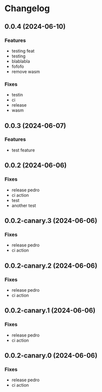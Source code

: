 # Changelog

## 0.0.4 (2024-06-10)

### Features

-   testing feat
-   testing
-   blablabla
-   fofofo
-   remove wasm

### Fixes

-   testin
-   ci
-   release
-   wasm

## 0.0.3 (2024-06-07)

### Features

-   test feature

## 0.0.2 (2024-06-06)

### Fixes

-   release pedro
-   ci action
-   test
-   another test

## 0.0.2-canary.3 (2024-06-06)

### Fixes

-   release pedro
-   ci action

## 0.0.2-canary.2 (2024-06-06)

### Fixes

-   release pedro
-   ci action

## 0.0.2-canary.1 (2024-06-06)

### Fixes

-   release pedro
-   ci action

## 0.0.2-canary.0 (2024-06-06)

### Fixes

-   release pedro
-   ci action
